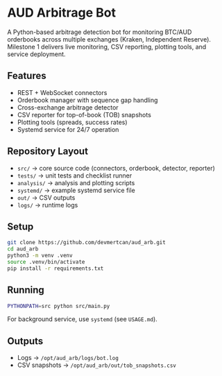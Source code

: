 # AUD Arbitrage Bot

A Python-based arbitrage detection bot for monitoring BTC/AUD orderbooks across multiple exchanges (Kraken, Independent Reserve).  
Milestone 1 delivers live monitoring, CSV reporting, plotting tools, and service deployment.

## Features
- REST + WebSocket connectors
- Orderbook manager with sequence gap handling
- Cross-exchange arbitrage detector
- CSV reporter for top-of-book (TOB) snapshots
- Plotting tools (spreads, success rates)
- Systemd service for 24/7 operation

## Repository Layout
- `src/` → core source code (connectors, orderbook, detector, reporter)
- `tests/` → unit tests and checklist runner
- `analysis/` → analysis and plotting scripts
- `systemd/` → example systemd service file
- `out/` → CSV outputs
- `logs/` → runtime logs

## Setup
```bash
git clone https://github.com/devmertcan/aud_arb.git
cd aud_arb
python3 -m venv .venv
source .venv/bin/activate
pip install -r requirements.txt
```

## Running
```bash
PYTHONPATH=src python src/main.py
```

For background service, use `systemd` (see `USAGE.md`).

## Outputs
- Logs → `/opt/aud_arb/logs/bot.log`
- CSV snapshots → `/opt/aud_arb/out/tob_snapshots.csv`
